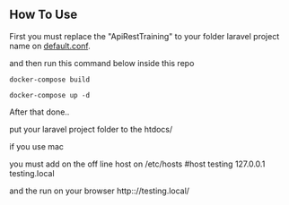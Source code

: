 ## How To Use

First you must replace the "ApiRestTraining" to your folder laravel project name on [default.conf](https://github.com/rudirahardian/laravel-env/blob/master/config/nginx/conf.d/default.conf).

and then run this command below inside this repo

```
docker-compose build

docker-compose up -d
```

After that done..

put your laravel project folder to the htdocs/

if you use mac

you must add on the off line host on /etc/hosts 
#host testing
127.0.0.1	testing.local

and the run on your browser http:://testing.local/